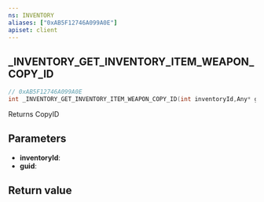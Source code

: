 ```yaml
---
ns: INVENTORY
aliases: ["0xAB5F12746A099A0E"]
apiset: client
---
```

## _INVENTORY_GET_INVENTORY_ITEM_WEAPON_COPY_ID

```c
// 0xAB5F12746A099A0E
int _INVENTORY_GET_INVENTORY_ITEM_WEAPON_COPY_ID(int inventoryId,Any* guid);
```

Returns CopyID

## Parameters
* **inventoryId**:
* **guid**:

## Return value